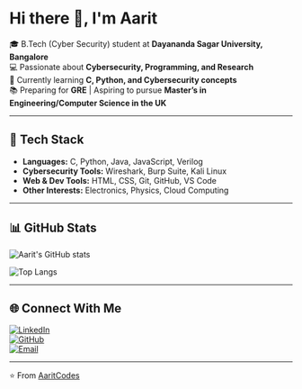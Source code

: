 # Hi there 👋, I'm Aarit

🎓 B.Tech (Cyber Security) student at **Dayananda Sagar University, Bangalore**  
💻 Passionate about **Cybersecurity, Programming, and Research**  
🚀 Currently learning **C, Python, and Cybersecurity concepts**  
📚 Preparing for **GRE** | Aspiring to pursue **Master’s in Engineering/Computer Science in the UK**  

---

## 🔧 Tech Stack

- **Languages:** C, Python, Java, JavaScript, Verilog  
- **Cybersecurity Tools:** Wireshark, Burp Suite, Kali Linux  
- **Web & Dev Tools:** HTML, CSS, Git, GitHub, VS Code  
- **Other Interests:** Electronics, Physics, Cloud Computing  

---

## 📊 GitHub Stats

![Aarit's GitHub stats](https://github-readme-stats.vercel.app/api?username=AaritCodes&show_icons=true&theme=radical)

![Top Langs](https://github-readme-stats.vercel.app/api/top-langs/?username=AaritCodes&layout=compact&theme=radical)

---

## 🌐 Connect With Me

[![LinkedIn](https://img.shields.io/badge/LinkedIn-blue?logo=linkedin&logoColor=white)](https://www.linkedin.com/)  
[![GitHub](https://img.shields.io/badge/GitHub-black?logo=github&logoColor=white)](https://github.com/AaritCodes)  
[![Email](https://img.shields.io/badge/Email-D14836?logo=gmail&logoColor=white)](mailto:aarit.haldar2006@gmail.com)  

---

⭐️ From [AaritCodes](https://github.com/AaritCodes)

